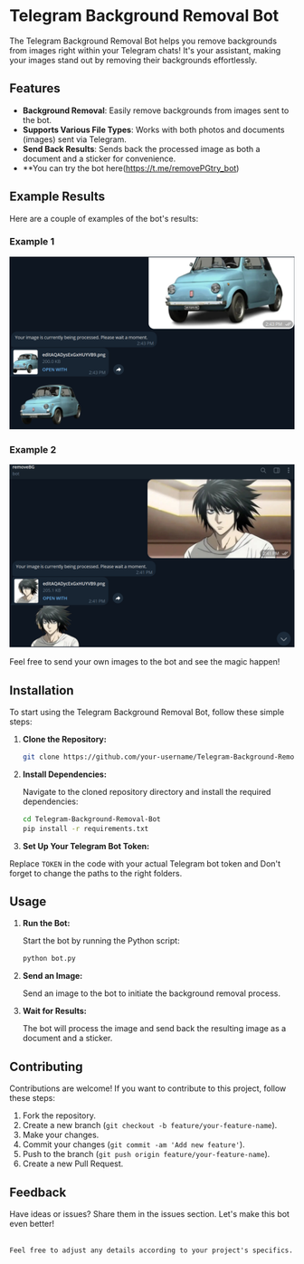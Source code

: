 # Telegram Background Removal Bot

The Telegram Background Removal Bot helps you remove backgrounds from images right within your Telegram chats! It's your assistant, making your images stand out by removing their backgrounds effortlessly.

## Features

- **Background Removal**: Easily remove backgrounds from images sent to the bot.
- **Supports Various File Types**: Works with both photos and documents (images) sent via Telegram.
- **Send Back Results**: Sends back the processed image as both a document and a sticker for convenience.
- **You can try the bot here(https://t.me/removePGtry_bot)
## Example Results

Here are a couple of examples of the bot's results:

### Example 1
![Example 1](1.png)

### Example 2
![Example 2](2.png)

Feel free to send your own images to the bot and see the magic happen!

## Installation

To start using the Telegram Background Removal Bot, follow these simple steps:

1. **Clone the Repository:**

   ```bash
   git clone https://github.com/your-username/Telegram-Background-Removal-Bot.git
   ```

2. **Install Dependencies:**

   Navigate to the cloned repository directory and install the required dependencies:

   ```bash
   cd Telegram-Background-Removal-Bot
   pip install -r requirements.txt
   ```

3. **Set Up Your Telegram Bot Token:**

Replace `TOKEN` in the code with your actual Telegram bot token and  Don't forget to change the paths to the right folders.

## Usage

1. **Run the Bot:**

   Start the bot by running the Python script:

   ```bash
   python bot.py
   ```

2. **Send an Image:**

   Send an image to the bot to initiate the background removal process.

3. **Wait for Results:**

   The bot will process the image and send back the resulting image as a document and a sticker.

## Contributing

Contributions are welcome! If you want to contribute to this project, follow these steps:

1. Fork the repository.
2. Create a new branch (`git checkout -b feature/your-feature-name`).
3. Make your changes.
4. Commit your changes (`git commit -am 'Add new feature'`).
5. Push to the branch (`git push origin feature/your-feature-name`).
6. Create a new Pull Request.

## Feedback

Have ideas or issues? Share them in the issues section. Let's make this bot even better!
``` 

Feel free to adjust any details according to your project's specifics.
